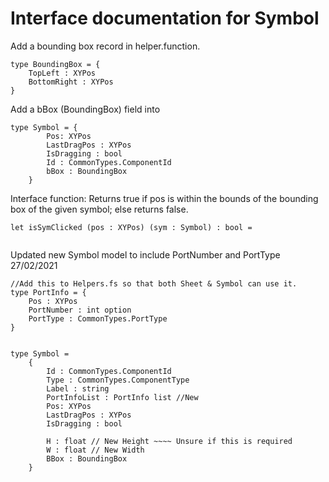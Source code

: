 # Interface documentation for Symbol

Add a bounding box record in helper.function. 
```
type BoundingBox = {
    TopLeft : XYPos
    BottomRight : XYPos
}
```

Add a bBox (BoundingBox) field into 
```
type Symbol = {
        Pos: XYPos
        LastDragPos : XYPos
        IsDragging : bool
        Id : CommonTypes.ComponentId
        bBox : BoundingBox  
    }
```

Interface function: 
Returns true if pos is within the bounds of the bounding box of the given symbol; else returns false.
```
let isSymClicked (pos : XYPos) (sym : Symbol) : bool =
    
```
Updated new Symbol model to include PortNumber and PortType 27/02/2021
```
//Add this to Helpers.fs so that both Sheet & Symbol can use it.
type PortInfo = {
    Pos : XYPos
    PortNumber : int option
    PortType : CommonTypes.PortType
}


type Symbol =
    {
        Id : CommonTypes.ComponentId
        Type : CommonTypes.ComponentType 
        Label : string
        PortInfoList : PortInfo list //New
        Pos: XYPos
        LastDragPos : XYPos
        IsDragging : bool

        H : float // New Height ~~~~ Unsure if this is required
        W : float // New Width
        BBox : BoundingBox
    }
```
